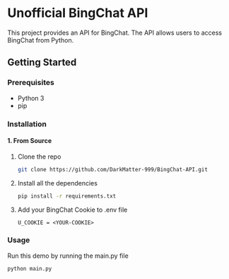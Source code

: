 # Unofficial BingChat API

This project provides an API for BingChat. The API allows users to access BingChat from Python.

## Getting Started

### Prerequisites

-   Python 3
-   pip

### Installation

#### 1. From Source

1. Clone the repo

    ```sh
    git clone https://github.com/DarkMatter-999/BingChat-API.git
    ```

2. Install all the dependencies

    ```sh
    pip install -r requirements.txt
    ```

3. Add your BingChat Cookie to .env file
    ```env
    U_COOKIE = <YOUR-COOKIE>
    ```

### Usage

Run this demo by running the main.py file

```sh
python main.py
```
